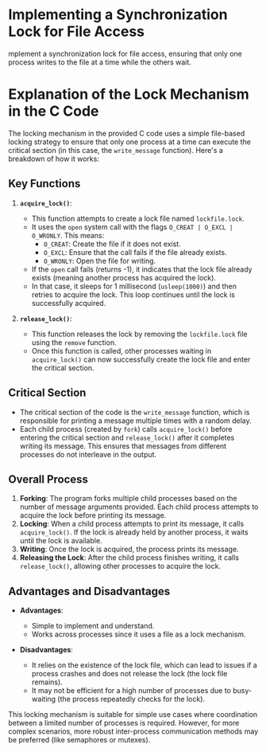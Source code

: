 # Implementing a Synchronization Lock for File Access

mplement a synchronization lock for file access, ensuring that only one process writes to the file at a time while the others wait.

# Explanation of the Lock Mechanism in the C Code

The locking mechanism in the provided C code uses a simple file-based locking strategy to ensure that only one process at a time can execute the critical section (in this case, the `write_message` function). Here's a breakdown of how it works:

## Key Functions

1. **`acquire_lock()`**:
   * This function attempts to create a lock file named `lockfile.lock`.
   * It uses the `open` system call with the flags `O_CREAT | O_EXCL | O_WRONLY`. This means:
     * `O_CREAT`: Create the file if it does not exist.
     * `O_EXCL`: Ensure that the call fails if the file already exists.
     * `O_WRONLY`: Open the file for writing.
   * If the `open` call fails (returns -1), it indicates that the lock file already exists (meaning another process has acquired the lock).
   * In that case, it sleeps for 1 millisecond (`usleep(1000)`) and then retries to acquire the lock. This loop continues until the lock is successfully acquired.

2. **`release_lock()`**:
   * This function releases the lock by removing the `lockfile.lock` file using the `remove` function.
   * Once this function is called, other processes waiting in `acquire_lock()` can now successfully create the lock file and enter the critical section.

## Critical Section

* The critical section of the code is the `write_message` function, which is responsible for printing a message multiple times with a random delay.
* Each child process (created by `fork`) calls `acquire_lock()` before entering the critical section and `release_lock()` after it completes writing its message. This ensures that messages from different processes do not interleave in the output.

## Overall Process

1. **Forking**: The program forks multiple child processes based on the number of message arguments provided. Each child process attempts to acquire the lock before printing its message.
2. **Locking**: When a child process attempts to print its message, it calls `acquire_lock()`. If the lock is already held by another process, it waits until the lock is available.
3. **Writing**: Once the lock is acquired, the process prints its message.
4. **Releasing the Lock**: After the child process finishes writing, it calls `release_lock()`, allowing other processes to acquire the lock.

## Advantages and Disadvantages

* **Advantages**:
  * Simple to implement and understand.
  * Works across processes since it uses a file as a lock mechanism.

* **Disadvantages**:
  * It relies on the existence of the lock file, which can lead to issues if a process crashes and does not release the lock (the lock file remains).
  * It may not be efficient for a high number of processes due to busy-waiting (the process repeatedly checks for the lock).

This locking mechanism is suitable for simple use cases where coordination between a limited number of processes is required. However, for more complex scenarios, more robust inter-process communication methods may be preferred (like semaphores or mutexes).
